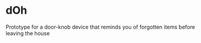 # dOh
Prototype for a door-knob device that reminds you of forgotten items before leaving the house
